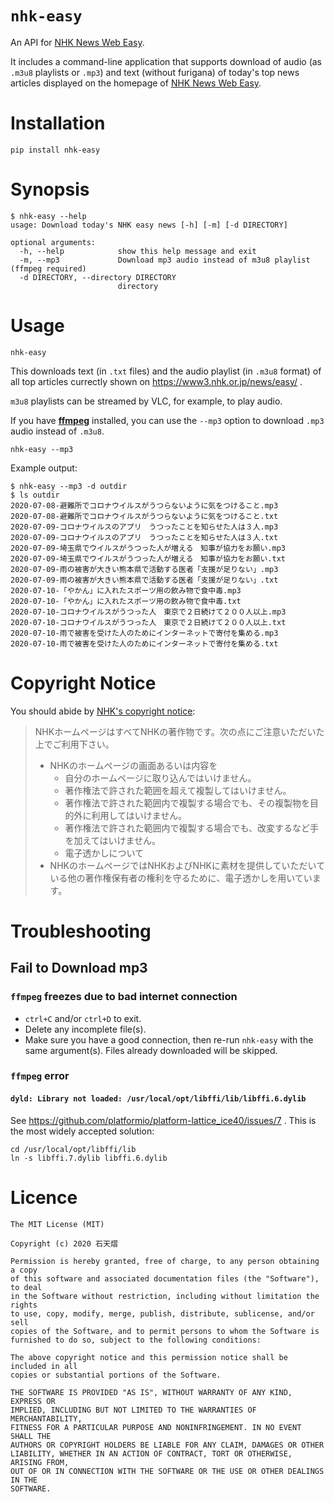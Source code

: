 # `nhk-easy`

An API for [NHK News Web Easy](https://www3.nhk.or.jp/news/easy/).

It includes a command-line application that supports download of audio (as `.m3u8` playlists or `.mp3`) and text (without furigana) of today's top news articles displayed on the homepage of [NHK News Web Easy](https://www3.nhk.or.jp/news/easy/).

# Installation

```
pip install nhk-easy
```

# Synopsis

```
$ nhk-easy --help
usage: Download today's NHK easy news [-h] [-m] [-d DIRECTORY]

optional arguments:
  -h, --help            show this help message and exit
  -m, --mp3             Download mp3 audio instead of m3u8 playlist (ffmpeg required)
  -d DIRECTORY, --directory DIRECTORY
                        directory
```

# Usage

```
nhk-easy
```

This downloads text (in `.txt` files) and the audio playlist (in `.m3u8` format) of all top articles currectly shown on https://www3.nhk.or.jp/news/easy/ .

`m3u8` playlists can be streamed by VLC, for example, to play audio.

If you have [**ffmpeg**](https://ffmpeg.org) installed, you can use the `--mp3` option to download `.mp3` audio instead of `.m3u8`.

```
nhk-easy --mp3
```

Example output:

```
$ nhk-easy --mp3 -d outdir
$ ls outdir
2020-07-08-避難所でコロナウイルスがうつらないように気をつけること.mp3
2020-07-08-避難所でコロナウイルスがうつらないように気をつけること.txt
2020-07-09-コロナウイルスのアプリ　うつったことを知らせた人は３人.mp3
2020-07-09-コロナウイルスのアプリ　うつったことを知らせた人は３人.txt
2020-07-09-埼玉県でウイルスがうつった人が増える　知事が協力をお願い.mp3
2020-07-09-埼玉県でウイルスがうつった人が増える　知事が協力をお願い.txt
2020-07-09-雨の被害が大きい熊本県で活動する医者「支援が足りない」.mp3
2020-07-09-雨の被害が大きい熊本県で活動する医者「支援が足りない」.txt
2020-07-10-「やかん」に入れたスポーツ用の飲み物で食中毒.mp3
2020-07-10-「やかん」に入れたスポーツ用の飲み物で食中毒.txt
2020-07-10-コロナウイルスがうつった人　東京で２日続けて２００人以上.mp3
2020-07-10-コロナウイルスがうつった人　東京で２日続けて２００人以上.txt
2020-07-10-雨で被害を受けた人のためにインターネットで寄付を集める.mp3
2020-07-10-雨で被害を受けた人のためにインターネットで寄付を集める.txt
```

# Copyright Notice

You should abide by [NHK's copyright notice](https://www.nhk.or.jp/toppage/nhk_info/copyright.html):

> NHKホームページはすべてNHKの著作物です。次の点にご注意いただいた上でご利用下さい。
> - NHKのホームページの画面あるいは内容を
>   - 自分のホームページに取り込んではいけません。
>   - 著作権法で許された範囲を超えて複製してはいけません。
>   - 著作権法で許された範囲内で複製する場合でも、その複製物を目的外に利用してはいけません。
>   - 著作権法で許された範囲内で複製する場合でも、改変するなど手を加えてはいけません。
>   - 電子透かしについて
> - NHKのホームページではNHKおよびNHKに素材を提供していただいている他の著作権保有者の権利を守るために、電子透かしを用いています。

# Troubleshooting

## Fail to Download mp3

### `ffmpeg` freezes due to bad internet connection

- `ctrl+C` and/or `ctrl+D` to exit.
- Delete any incomplete file(s).
- Make sure you have a good connection, then re-run `nhk-easy` with the same argument(s). Files already downloaded will be skipped.

### `ffmpeg` error

#### `dyld: Library not loaded: /usr/local/opt/libffi/lib/libffi.6.dylib`

See https://github.com/platformio/platform-lattice_ice40/issues/7 . This is the most widely accepted solution:

```
cd /usr/local/opt/libffi/lib
ln -s libffi.7.dylib libffi.6.dylib
```

# Licence

```
The MIT License (MIT)

Copyright (c) 2020 石天熠

Permission is hereby granted, free of charge, to any person obtaining a copy
of this software and associated documentation files (the "Software"), to deal
in the Software without restriction, including without limitation the rights
to use, copy, modify, merge, publish, distribute, sublicense, and/or sell
copies of the Software, and to permit persons to whom the Software is
furnished to do so, subject to the following conditions:

The above copyright notice and this permission notice shall be included in all
copies or substantial portions of the Software.

THE SOFTWARE IS PROVIDED "AS IS", WITHOUT WARRANTY OF ANY KIND, EXPRESS OR
IMPLIED, INCLUDING BUT NOT LIMITED TO THE WARRANTIES OF MERCHANTABILITY,
FITNESS FOR A PARTICULAR PURPOSE AND NONINFRINGEMENT. IN NO EVENT SHALL THE
AUTHORS OR COPYRIGHT HOLDERS BE LIABLE FOR ANY CLAIM, DAMAGES OR OTHER
LIABILITY, WHETHER IN AN ACTION OF CONTRACT, TORT OR OTHERWISE, ARISING FROM,
OUT OF OR IN CONNECTION WITH THE SOFTWARE OR THE USE OR OTHER DEALINGS IN THE
SOFTWARE.
```